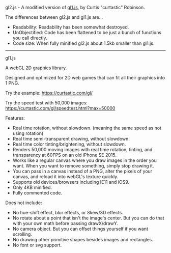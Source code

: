 gl2.js - A modified version of [gl1.js](https://github.com/curtastic/gl1), by Curtis "curtastic" Robinson.

The differences between gl2.js and gl1.js are...
- Readability: Readability has been somewhat destroyed.
- UnObjectified: Code has been flattened to be just a bunch of functions you call directly.
- Code size: When fully minified gl2.js about 1.5kb smaller than gl1.js.

<hr>

gl1.js

A webGL 2D graphics library.

Designed and optimized for 2D web games that can fit all their graphics into 1 PNG.

Try the example:
https://curtastic.com/gl/

Try the speed test with 50,000 images:
https://curtastic.com/gl/speedtest.html?max=50000

Features:
- Real time rotation, without slowdown. (meaning the same speed as not using rotation)
- Real time semi-transparent drawing, without slowdown.
- Real time color tinting/brightening, without slowdown.
- Renders 50,000 moving images with real time rotation, tinting, and transparency at 60FPS on an old iPhone SE 2015.
- Works like a regular canvas where you draw images in the order you want. When you want to remove something, simply stop drawing it.
- You can pass in a canvas instead of a PNG, alter the pixels of your canvas, and reload it into webGL's texture quickly.
- Supports old devices/browsers including IE11 and iOS9.
- Only 4KB minified.
- Fully commented code.

Does not include:
- No hue-shift effect, blur effects, or Skew/3D effects.
- No rotate about a point that isn't the image's center. But you can do that with your own math before passing drawX/drawY.
- No camera object. But you can offset things yourself if you want scrolling.
- No drawing other primitive shapes besides images and rectangles.
- No font or svg support.
